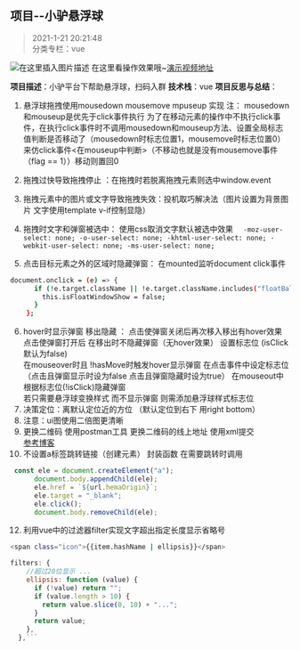 ## 项目--小驴悬浮球
> 2021-1-21 20:21:48 
<br>分类专栏：vue  

![在这里插入图片描述](https://img-blog.csdnimg.cn/20210323105539941.jpg?x-oss-process=image/watermark,type_ZmFuZ3poZW5naGVpdGk,shadow_10,text_aHR0cHM6Ly9ibG9nLmNzZG4ubmV0L3FxXzQ2MzYzNzkw,size_16,color_FFFFFF,t_70#pic_center)
在这里看操作效果哦~[演示视频地址](https://blog.csdn.net/qq_46363790/article/details/115110112)


**项目描述**：小驴平台下帮助悬浮球，扫码入群
**技术栈**：vue 
**项目反思与总结**：
1. 悬浮球拖拽使用mousedown mousemove mpuseup 实现                                    注： mousedown 和mouseup是优先于click事件执行
为了在移动元素的操作中不执行click事件，在执行click事件时不调用mousedown和mouseup方法、设置全局标志值判断是否移动了（mousedown时标志位置1，mousemove时标志位置0）来仿click事件<在mouseup中判断>（不移动也就是没有mousemove事件（flag == 1））移动则置回0
2. 拖拽过快导致拖拽停止 ：在拖拽时若脱离拖拽元素则选中window.event
3. 拖拽元素中的图片或文字导致拖拽失效：投机取巧解决法（图片设置为背景图片 文字使用template v-if控制显隐）
4. 拖拽时文字和弹窗被选中： 使用css取消文字默认被选中效果
 `  -moz-user-select: none;
        -o-user-select: none;
        -khtml-user-select: none;
        -webkit-user-select: none;
        -ms-user-select: none;`
   
5. 点击目标元素之外的区域时隐藏弹窗： 在mounted监听document click事件             

```bash
document.onclick = (e) => {
      if (!e.target.className || !e.target.className.includes("floatBall")) {
        this.isFloatWindowShow = false;
      }
    };
```

6. hover时显示弹窗 移出隐藏 ： 点击使弹窗关闭后再次移入移出有hover效果 点击使弹窗打开后 在移出时不隐藏弹窗（无hover效果）                                                                                                                          设置标志位  (isClick默认为false)        
在mouseover时且 !hasMove时触发hover显示弹窗
在点击事件中设定标志位（点击且弹窗显示时设为false 点击且弹窗隐藏时设为true） 
在mouseout中根据标志位(!isClick)隐藏弹窗                                                    
若只需要悬浮球变换样式 而不显示弹窗 则需添加悬浮球样式标志位                                                                                                  
7. 决策定位：离默认定位近的方位 （默认定位到右下 用right bottom）
8. 注意：ui图使用二倍图更清晰
9. 更换二维码  使用postman工具 更换二维码的线上地址  使用xml提交  
[参考博客](https://blog.csdn.net/fxbin123/article/details/80428216)
10. 不设置a标签跳转链接（创建元素）                                                                                           封装函数 在需要跳转时调用
```javascript
 const ele = document.createElement("a");
      document.body.appendChild(ele);
      ele.href = `${url.hemaOrigin}`;
      ele.target = "_blank";
      ele.click();
      document.body.removeChild(ele);
```            
12. 利用vue中的过滤器filter实现文字超出指定长度显示省略号
```bash
<span class="icon">{{item.hashName | ellipsis}}</span>
```
```javascript
filters: {
    //超过20位显示 ...
    ellipsis: function (value) {
      if (!value) return "";
      if (value.length > 10) {
        return value.slice(0, 10) + "...";
      }
      return value;
    },
  },```

